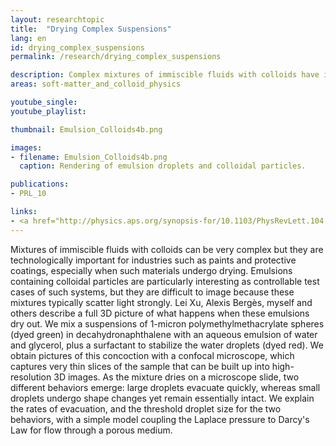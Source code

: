 ```yaml
---
layout: researchtopic
title:  "Drying Complex Suspensions"
lang: en
id: drying_complex_suspensions
permalink: /research/drying_complex_suspensions

description: Complex mixtures of immiscible fluids with colloids have important applications in areas such as paints and protective coatings, especially when drying.
areas: soft-matter_and_colloid_physics

youtube_single: 
youtube_playlist: 

thumbnail: Emulsion_Colloids4b.png

images:
- filename: Emulsion_Colloids4b.png
  caption: Rendering of emulsion droplets and colloidal particles.

publications:
- PRL_10

links:
- <a href="http://physics.aps.org/synopsis-for/10.1103/PhysRevLett.104.128303"><em>APS Physics</em></a> (Mar 2010)
---
```

Mixtures of immiscible fluids with colloids can be very complex but they are technologically important for industries such as paints and protective coatings, especially when such materials undergo drying. Emulsions containing colloidal particles are particularly interesting as controllable test cases of such systems, but they are difficult to image because these mixtures typically scatter light strongly. Lei Xu, Alexis Bergès, myself and others describe a full 3D picture of what happens when these emulsions dry out. We mix a suspensions of 1-micron polymethylmethacrylate spheres (dyed green) in decahydronaphthalene with an aqueous emulsion of water and glycerol, plus a surfactant to stabilize the water droplets (dyed red). We obtain pictures of this concoction with a confocal microscope, which captures very thin slices of the sample that can be built up into high-resolution 3D images. As the mixture dries on a microscope slide, two different behaviors emerge: large droplets evacuate quickly, whereas small droplets undergo shape changes yet remain essentially intact. We explain the rates of evacuation, and the threshold droplet size for the two behaviors, with a simple model coupling the Laplace pressure to Darcy's Law for flow through a porous medium.
